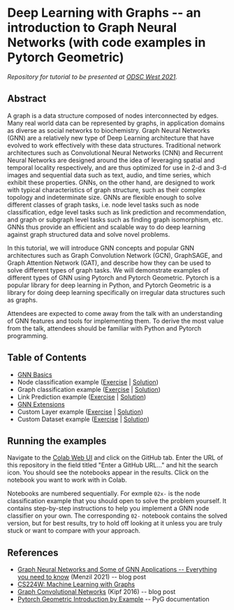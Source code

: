 # Deep Learning with Graphs -- an introduction to Graph Neural Networks (with code examples in Pytorch Geometric)

_Repository for tutorial to be presented at [ODSC West 2021](https://odsc.com/california)._

## Abstract

A graph is a data structure composed of nodes interconnected by edges. Many real world data can be represented by graphs, in application domains as diverse as social networks to  biochemistry. Graph Neural Networks (GNN) are a relatively new type of Deep Learning architecture that have evolved to work effectively with these data structures. Traditional network architectures such as Convolutional Neural Networks (CNN) and Recurrent Neural Networks are designed around the idea of leveraging spatial and temporal locality respectively, and are thus optimized for use in 2-d and 3-d images and sequential data such as text, audio, and time series, which exhibit these properties. GNNs, on the other hand, are designed to work with typical characteristics of graph structure, such as their complex topology and indeterminate size. GNNs are flexible enough to solve different classes of graph tasks, i.e. node level tasks such as node classification, edge level tasks such as link prediction and recommendation, and graph or subgraph level tasks such as finding graph isomorphism, etc. GNNs thus provide an efficient and scalable way to do deep learning against graph structured data and solve novel problems.

In this tutorial, we will introduce GNN concepts and popular GNN architectures such as Graph Convolution Network (GCN), GraphSAGE, and Graph Attention Network (GAT), and describe how they can be used to solve different types of graph tasks. We will demonstrate examples of different types of GNN using Pytorch and Pytorch Geometric. Pytorch is a popular library for deep learning in Python, and Pytorch Geometric is a library for doing deep learning specifically on irregular data structures such as graphs.

Attendees are expected to come away from the talk with an understanding of GNN features and tools for implementing them. To derive the most value from the talk, attendees should be familiar with Python and Pytorch programming.

## Table of Contents

* [GNN Basics](01-gnn-basics.md)
* Node classification example ([Exercise](02x-node-classification.ipynb) | [Solution](02-node-classification.ipynb))
* Graph classification example ([Exercise](03x-graph-classification.ipynb) | [Solution](03-graph-classification.ipynb))
* Link Prediction example ([Exercise](04x-link-prediction.ipynb) | [Solution](04-link-prediction.ipynb))
* [GNN Extensions](05-gnn-extensions.md)
* Custom Layer example ([Exercise](06x-custom-layer.ipynb) | [Solution](06-custom-layer.ipynb))
* Custom Dataset example ([Exercise](07x-custom-dataset.ipynb) | [Solution](07-custom-dataset.ipynb))

## Running the examples

Navigate to the [Colab Web UI](https://colab.research.google.com/) and click on the GitHub tab. Enter the URL of this repository in the field titled "Enter a GitHub URL..." and hit the search icon. You should see the notebooks appear in the results. Click on the notebook you want to work with in Colab.

Notebooks are numbered sequentially. For exmple `02x-` is the node classification example that you should open to solve the problem yourself. It contains step-by-step instructions to help you implement a GNN node classifier on your own. The corresponding `02-` notebook contains the solved version, but for best results, try to hold off looking at it unless you are truly stuck or want to compare with your approach.

## References

* [Graph Neural Networks and Some of GNN Applications -- Everything you need to know](https://neptune.ai/blog/graph-neural-network-and-some-of-gnn-applications) (Menzil 2021) -- blog post
* [CS224W: Machine Learning with Graphs](http://web.stanford.edu/class/cs224w/)
* [Graph Convolutional Networks](https://tkipf.github.io/graph-convolutional-networks/) (Kipf 2016) -- blog post
* [Pytorch Geometric Introduction by Example](https://pytorch-geometric.readthedocs.io/en/latest/notes/introduction.html) -- PyG documentation
